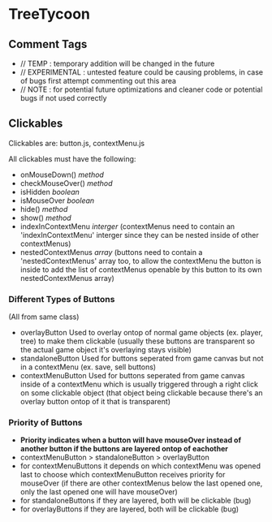 # TreeTycoon

## Comment Tags

- // TEMP : temporary addition will be changed in the future
- // EXPERIMENTAL : untested feature could be causing problems, in case of bugs first attempt commenting out this area
- // NOTE : for potential future optimizations and cleaner code or potential bugs if not used correctly

## Clickables

Clickables are: button.js, contextMenu.js

All clickables must have the following:

- onMouseDown() _method_
- checkMouseOver() _method_
- isHidden _boolean_
- isMouseOver _boolean_
- hide() _method_
- show() _method_
- indexInContextMenu _interger_ (contextMenus need to contain an 'indexInContextMenu' interger since they can be nested inside of other contextMenus)
- nestedContextMenus _array_ (buttons need to contain a 'nestedContextMenus' array too, to allow the contextMenu the button is inside to add the list of contextMenus openable by this button to its own nestedContextMenus array)

### Different Types of Buttons

(All from same class)

- overlayButton
  Used to overlay ontop of normal game objects (ex. player, tree) to make them clickable (usually these buttons are transparent so the actual game object it's overlaying stays visible)
- standaloneButton
  Used for buttons seperated from game canvas but not in a contextMenu (ex. save, sell buttons)
- contextMenuButton
  Used for buttons seperated from game canvas inside of a contextMenu which is usually triggered through a right click on some clickable object (that object being clickable because there's an overlay button ontop of it that is transparent)

### Priority of Buttons

- **Priority indicates when a button will have mouseOver instead of another button if the buttons are layered ontop of eachother**
- contextMenuButton > standaloneButton > overlayButton
- for contextMenuButtons it depends on which contextMenu was opened last to choose which contextMenuButton receives priority for mouseOver (if there are other contextMenus below the last opened one, only the last opened one will have mouseOver)
- for standaloneButtons if they are layered, both will be clickable (bug)
- for overlayButtons if they are layered, both will be clickable (bug)
